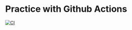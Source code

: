 # Practice with Github Actions

[![CI](https://github.com/gadzhimari/github-actions-practice/actions/workflows/blank.yml/badge.svg)](https://github.com/gadzhimari/github-actions-practice/actions/workflows/blank.yml)

